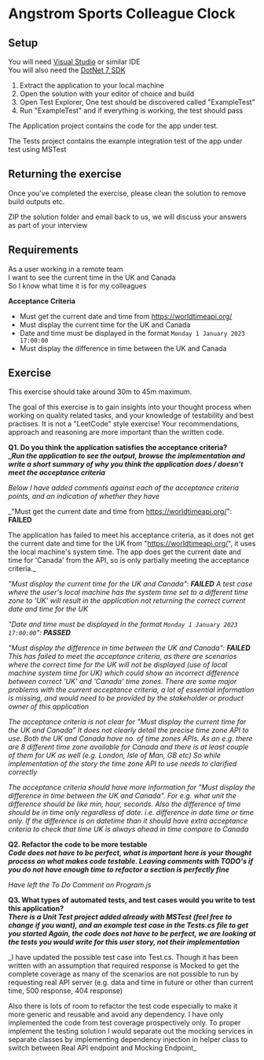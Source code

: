 # Angstrom Sports Colleague Clock

## Setup
You will need [Visual Studio](https://visualstudio.microsoft.com/vs/community/) or similar IDE  
You will also need the [DotNet 7 SDK](https://dotnet.microsoft.com/en-us/download/dotnet/7.0)  

1. Extract the application to your local machine
2. Open the solution with your editor of choice and build
3. Open Test Explorer, One test should be discovered called "ExampleTest"
4. Run "ExampleTest" and if everything is working, the test should pass

The Application project contains the code for the app under test.

The Tests project contains the example integration test of the
app under test using MSTest


## Returning the exercise

Once you've completed the exercise, please clean the solution to remove
build outputs etc.

ZIP the solution folder and email back to us, we will discuss your answers
as part of your interview

## Requirements

As a user working in a remote team  
I want to see the current time in the UK and Canada  
So I know what time it is for my colleagues  

**Acceptance Criteria**

* Must get the current date and time from https://worldtimeapi.org/
* Must display the current time for the UK and Canada
* Date and time must be displayed in the format `Monday 1 January 2023 17:00:00`
* Must display the difference in time between the UK and Canada


## Exercise

This exercise should take around 30m to 45m maximum.

The goal of this exercise is to gain insights into your thought process when
working on quality related tasks, and your knowledge of testability and best
practises. It is not a "LeetCode" style exercise!  Your recommendations, approach
and reasoning are more important than the written code.

**Q1. Do you think the application satisfies the acceptance criteria?  
_*Run the application to see the output, browse the implementation and write
a short summary of why you think the application does / doesn't meet the
acceptance criteria***

_Below I have added comments against each of the acceptance criteria points, and an indication of whether they have_

_"Must get the current date and time from https://worldtimeapi.org/": **FAILED**

The application has failed to meet his acceptance criteria, as it does not get the current date and time for the UK from "https://worldtimeapi.org/", it uses the local machine's system time.
The app does get the current date and time for 'Canada' from the API, so is only partially meeting the acceptance criteria._

_"Must display the current time for the UK and Canada": **FAILED**
A test case where the user's local machine has the system time set to a different time zone to 'UK' will result in the application not returning the correct current date and time for the UK_

_"Date and time must be displayed in the format `Monday 1 January 2023 17:00:00`": **PASSED**_

_"Must display the difference in time between the UK and Canada": **FAILED**
This has failed to meet the acceptance criteria, as there are scenarios where the correct time for the UK will not be displayed (use of local machine system time for UK) which could show an incorrect difference between correct 'UK' and 'Canada' time zones.
There are some major problems with the current acceptance criteria, a lot of essential  information is missing, and would need to be provided by the stakeholder or product owner of this application_

_The acceptance criteria is not clear for "Must display the current time for the UK and Canada"
It does not clearly detail the precise time zone API to use. Both the UK and Canada have no. of time zones APIs. As an e.g. there are 8 different time zone available for Canada
and there is at least couple of them for UK as well (e.g. London, Isle of Man, GB etc)
So while implementation of the story the time zone API to use needs to clarified correctly_

_The acceptance criteria should have more information for "Must display the difference in time between the UK and Canada".
For e.g. what unit the difference should be like min, hour, seconds. Also the difference of time should be in time only regardless of date. i.e. difference in date time or time only.
If the difference is on datetime than it should have extra acceptance criteria to check that time UK is always ahead in time compare to Canada_

**Q2. Refactor the code to be more testable  
*Code does not have to be perfect, what is important here is your thought
process on what makes code testable. Leaving comments with TODO's if you
do not have enough time to refactor a section is perfectly fine***

_Have left the To Do Comment on Program.js_

**Q3. What types of automated tests, and test cases would you write to test
this application?  
*There is a Unit Test project added already with MSTest (feel free to change
if you want), and an example test case in the Tests.cs file to get you started*
*Again, the code does not have to be perfect, we are looking at the tests you
would write for this user story, not their implementation***

_I have updated the possible test case into Test.cs. Though it has been written with
an assumption that required response is Mocked to get the complete coverage as many of the scenarios are not possible
to run by requesting real API server (e.g. data and time in future or other than current time, 500 response, 404 response)

Also there is lots of room to refactor the test code especially to make it more generic and reusable and avoid any dependency. 
I have only implemented the code from test coverage prospectively only.
To proper implement the testing solution I would separate out the mocking services in separate classes by implementing dependency injection in helper class
to switch between Real API endpoint and Mocking Endpoint_
